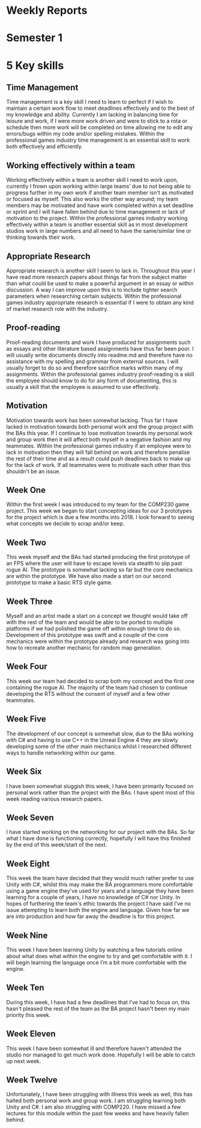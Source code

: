 # Weekly Reports

# Semester 1

# 5 Key skills
## Time Management
Time management is a key skill I need to learn to perfect if I wish to maintain a certain work flow to meet deadlines effectively and to the best of my knowledge and ability. Currently I am lacking in balancing time for leisure and work, if I were more work driven and were to stick to a rota or schedule then more work will be completed on time allowing me to edit any errors/bugs within my code and/or spelling mistakes. Within the professional games industry time management is an essential skill to work both effectively and efficiently.

## Working effectively within a team
Working effectively within a team is another skill I need to work upon, currently I frown upon working within large teams’ due to not being able to progress further in my own work if another team member isn't as motivated or focused as myself. This also works the other way around; my team members may be motivated and have work completed within a set deadline or sprint and I will have fallen behind due to time management or lack of motivation to the project. Within the professional games industry working effectively within a team is another essential skill as in most development studios work in large numbers and all need to have the same/similar line or thinking towards their work.

## Appropriate Research
Appropriate research is another skill I seem to lack in. Throughout this year I have read more research papers about things far from the subject matter than what could be used to make a powerful argument in an essay or within discussion. A way I can improve upon this is to include tighter search parameters when researching certain subjects. Within the professional games industry appropriate research is essential if I were to obtain any kind of market research role with the industry.

## Proof-reading
Proof-reading documents and work I have produced for assignments such as essays and other literature based assignments have thus far been poor. I will usually write documents directly into readme.md and therefore have no assistance with my spelling and grammar from external sources. I will usually forget to do so and therefore sacrifice marks within many of my assignments. Within the professional games industry proof-reading is a skill the employee should know to do for any form of documenting, this is usually a skill that the employee is assumed to use effectively.

## Motivation
Motivation towards work has been somewhat lacking. Thus far I have lacked in motivation towards both personal work and the group project with the BAs this year. If I continue to lose motivation towards my personal work and group work then it will affect both myself in a negative fashion and my teammates. Within the professional games industry if an employee were to lack in motivation then they will fall behind on work and therefore penalise the rest of their time and as a result could push deadlines back to make up for the lack of work. If all teammates were to motivate each other than this shouldn't be an issue.

## Week One
Within the first week I was introduced to my team for the COMP230 game project. This week we began to start concepting ideas for our 3 prototypes for the project which is due a few months into 2018. I look forward to seeing what concepts we decide to scrap and/or keep.

## Week Two
This week myself and the BAs had started producing the first prototype of an FPS where the user will have to escape levels via stealth to slip past rogue AI. The prototype is somewhat lacking so far but the core mechanics are within the prototype. We have also made a start on our second prototype to make a basic RTS style game.

## Week Three
Myself and an artist made a start on a concept we thought would take off with the rest of the team and would be able to be ported to multiple platforms if we had polished the game off within enough time to do so. Development of this prototype was swift and a couple of the core mechanics were within the prototype already and research was going into how to recreate another mechanic for random map generation.

## Week Four
This week our team had decided to scrap both my concept and the first one containing the rogue AI. The majority of the team had chosen to continue developing the RTS without the consent of myself and a few other teammates.

## Week Five
The development of our concept is somewhat slow, due to the BAs working with C# and having to use C++ in the Unreal Engine 4 they are slowly developing some of the other main mechanics whilst I researched different ways to handle networking within our game.

## Week Six
I have been somewhat sluggish this week, I have been primarily focused on personal work rather than the project with the BAs. I have spent most of this week reading various research papers.

## Week Seven
I have started working on the networking for our project with the BAs. So far what I have done is functioning correctly, hopefully I will have this finished by the end of this week/start of the next.

## Week Eight
This week the team have decided that they would much rather prefer to use Unity with C#, whilst this may make the BA programmers more comfortable using a game engine they've used for years and a language they have been learning for a couple of years, I have no knowledge of C# nor Unity. In hopes of furthering the team's ethic towards the project I have said I’ve no issue attempting to learn both the engine and language. Given how far we are into production and how far away the deadline is for this project.

## Week Nine
This week I have been learning Unity by watching a few tutorials online about what does what within the engine to try and get comfortable with it. I will begin learning the language once I’m a bit more comfortable with the engine.

## Week Ten
During this week, I have had a few deadlines that I’ve had to focus on, this hasn't pleased the rest of the team as the BA project hasn't been my main priority this week.

## Week Eleven
This week I have been somewhat ill and therefore haven't attended the studio nor managed to get much work done. Hopefully I will be able to catch up next week.

## Week Twelve
Unfortunately, I have been struggling with illness this week as well, this has halted both personal work and group work. I am struggling learning both Unity and C#. I am also struggling with COMP220. I have missed a few lectures for this module within the past few weeks and have heavily fallen behind.
